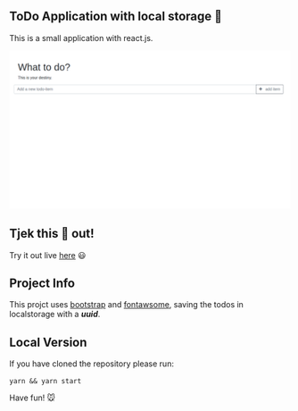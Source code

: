 ## ToDo Application with local storage :rocket:

This is a small application with react.js. 

<p align="center"> 
<img src="github/todo.png">
</p>

## Tjek this :poop: out! 

Try it out live [here](https://react.web-developer-js.de/) :smiley:


## Project Info

This projct uses [bootstrap](https://getbootstrap.com) and [fontawsome](https://fontawesome.com/), saving the todos in localstorage with a ***uuid***.

## Local Version

If you have cloned the repository please run:

```
yarn && yarn start
```
Have fun! :mouse:

